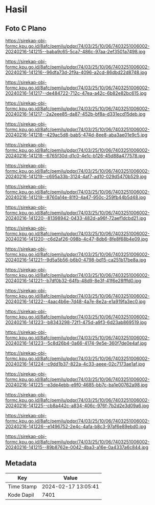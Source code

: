 # Hasil

## Foto C Plano

https://sirekap-obj-formc.kpu.go.id/8afc/pemilu/pdpr/74/03/25/10/06/7403251006002-20240216-141215--baba9c65-5ca7-486c-97aa-2ef3501a7498.jpg

https://sirekap-obj-formc.kpu.go.id/8afc/pemilu/pdpr/74/03/25/10/06/7403251006002-20240216-141216--96dfa73d-2f9a-4096-a2cd-86dbd22d8748.jpg

https://sirekap-obj-formc.kpu.go.id/8afc/pemilu/pdpr/74/03/25/10/06/7403251006002-20240216-141217--de484722-712c-47ea-a42c-6b82e82bc615.jpg

https://sirekap-obj-formc.kpu.go.id/8afc/pemilu/pdpr/74/03/25/10/06/7403251006002-20240216-141217--2a2eee85-da87-452b-bf8a-d331ecd15deb.jpg

https://sirekap-obj-formc.kpu.go.id/8afc/pemilu/pdpr/74/03/25/10/06/7403251006002-20240216-141218--429ac5d8-bab5-474d-8ee8-aba3ae01e9c5.jpg

https://sirekap-obj-formc.kpu.go.id/8afc/pemilu/pdpr/74/03/25/10/06/7403251006002-20240216-141218--6765f30d-d1c0-4e1c-b126-45d88a477578.jpg

https://sirekap-obj-formc.kpu.go.id/8afc/pemilu/pdpr/74/03/25/10/06/7403251006002-20240216-141219--c695a33b-3124-4af7-ad10-029d5470b529.jpg

https://sirekap-obj-formc.kpu.go.id/8afc/pemilu/pdpr/74/03/25/10/06/7403251006002-20240216-141219--8760a14e-81f0-4a47-950c-259fb44b5d48.jpg

https://sirekap-obj-formc.kpu.go.id/8afc/pemilu/pdpr/74/03/25/10/06/7403251006002-20240216-141220--81398942-0433-482d-a96f-72aef1dcbd21.jpg

https://sirekap-obj-formc.kpu.go.id/8afc/pemilu/pdpr/74/03/25/10/06/7403251006002-20240216-141220--c6d2af26-098b-4c47-8db6-8fe8f68b4e09.jpg

https://sirekap-obj-formc.kpu.go.id/8afc/pemilu/pdpr/74/03/25/10/06/7403251006002-20240216-141221--9d5a5b56-b6b0-4798-bd15-ca251b17be8a.jpg

https://sirekap-obj-formc.kpu.go.id/8afc/pemilu/pdpr/74/03/25/10/06/7403251006002-20240216-141221--b7df0b32-64fb-48d9-8e3f-41f6e28fffd0.jpg

https://sirekap-obj-formc.kpu.go.id/8afc/pemilu/pdpr/74/03/25/10/06/7403251006002-20240216-141222--4aac4b6e-7d48-4a7e-8e2a-e1a919fa3ec0.jpg

https://sirekap-obj-formc.kpu.go.id/8afc/pemilu/pdpr/74/03/25/10/06/7403251006002-20240216-141223--b8343298-72f1-475d-a9f3-6d23ab869519.jpg

https://sirekap-obj-formc.kpu.go.id/8afc/pemilu/pdpr/74/03/25/10/06/7403251006002-20240216-141223--5c8d26b4-0a66-4174-9e5e-360f7de0e4af.jpg

https://sirekap-obj-formc.kpu.go.id/8afc/pemilu/pdpr/74/03/25/10/06/7403251006002-20240216-141224--c9dd1b37-822a-4c33-aeee-02c7173ae1af.jpg

https://sirekap-obj-formc.kpu.go.id/8afc/pemilu/pdpr/74/03/25/10/06/7403251006002-20240216-141225--e3de4ebb-e9f0-4685-bb7c-ba1e00762a98.jpg

https://sirekap-obj-formc.kpu.go.id/8afc/pemilu/pdpr/74/03/25/10/06/7403251006002-20240216-141225--cb8a442c-a834-406c-976f-7b2d2e3d09a6.jpg

https://sirekap-obj-formc.kpu.go.id/8afc/pemilu/pdpr/74/03/25/10/06/7403251006002-20240216-141226--e1496752-2e4c-4afa-b8c3-97af6e89ebd0.jpg

https://sirekap-obj-formc.kpu.go.id/8afc/pemilu/pdpr/74/03/25/10/06/7403251006002-20240216-141215--89b8762e-0042-4ba3-a16e-0a4337a6c844.jpg


## Metadata

| Key        | Value               |
| ---------- | ------------------- |
| Time Stamp | 2024-02-17 13:05:41 |
| Kode Dapil | 7401                |



